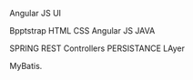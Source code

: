 Angular JS UI

Bpptstrap
HTML
CSS
Angular JS
JAVA

SPRING
REST Controllers
PERSISTANCE LAyer

MyBatis.